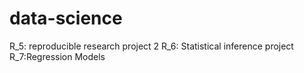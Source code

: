 # data-science
R_5: reproducible research project 2
R_6: Statistical inference project
R_7:Regression Models
